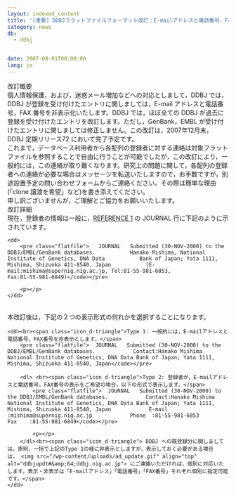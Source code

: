 ```yaml
---
layout: indexed_content
title: '[重要] DDBJフラットファイルフォーマット改訂：E-mailアドレスと電話番号，FAX番号の非表示化　'
category: news
db:
  - ddbj


date: 2007-08-01T00:00:00
lang: ja
---
```


<span class="icon_d-triangle font-bold">改訂概要</span><br>個人情報保護，および，迷惑メール増加などへの対応としまして，DDBJ では，DDBJ が登録を受け付けたエントリに関しましては，E-mail アドレスと電話番号，FAX 番号を非表示化いたします。DDBJ では，ほぼ全ての DDBJ が過去に登録を受け付けたエントリを改訂します。ただし，GenBank，EMBL が受け付けたエントリに関しましては修正しません。この改訂は，2007年12月末，DDBJ 定期リリース72 において完了予定です。<br>これまで，データベース利用者から各配列の登録者に対する連絡は対象フラットファイルを参照することで自由に行うことが可能でしたが，この改訂により，一般的には，この連絡が取り難くなります。研究上の問題に関して，各配列の登録者への連絡が必要な場合はメッセージを転送いたしますので，お手数ですが，別途設置予定の問い合わせフォームからご連絡ください。その際は簡単な理由(「clone 譲渡を希望」など)を書き添えてください。<br>申し訳ございませんが，ご理解とご協力をお願いいたします。<br><span class="icon_d-triangle font-bold">改訂詳細</span><br>現在，登録者の情報は一般に，<a href="/ddbj/flat-file.html#Reference1B">REFERENCE 1</a> の JOURNAL 行に下記のように示されています。<br>

<dl>

    <dd>
        <pre class="flatfile">   JOURNAL   Submitted (30-NOV-2000) to the DDBJ/EMBL/GenBank databases.           Hanako Mishima, National Institute of Genetics, DNA Data           Bank of Japan; Yata 1111, Mishima, Shizuoka 411-8540, Japan           (E-mail:mishima@supernig.nig.ac.jp, Tel:81-55-981-6853,            Fax:81-55-981-6849)</code></pre>

        <p></p>
    </dd>
</dl><br>本改訂後は，下記の２つの表示形式の何れかを選択することになります。<br>

<dl>

    <dd><br><span class="icon_d-triangle">Type 1: 一般的には，E-mailアドレスと電話番号，FAX番号を非表示とします。</span>
        <pre class="flatfile">  JOURNAL   Submitted (30-NOV-2000) to the DDBJ/EMBL/GenBank databases.            Contact:Hanako Mishima            National Institute of Genetics, DNA Data Bank of Japan; Yata 1111,            Mishima, Shizuoka 411-8540, Japan</code></pre>

        <dl> <br><span class="icon_d-triangle">Type 2: 登録者が，E-mailアドレスと電話番号，FAX番号の表示をご希望の場合，以下の形式で表示します。</span>
            <pre class="flatfile">  JOURNAL   Submitted (30-NOV-2000) to the DDBJ/EMBL/GenBank databases.            Contact:Hanako Mishima            National Institute of Genetics, DNA Data Bank of Japan; Yata 1111,            Mishima, Shizuoka 411-8540, Japan            E-mail :mishima@supernig.nig.ac.jp            Phone  :81-55-981-6853            Fax    :81-55-981-6849</code></pre>

            <p></p>
        </dl><br><span class="icon_d-triangle"> DDBJ への既登録分に関しましては，原則，一括で上記のType 1の様に非表示としますが，表示しておく必要がある場合は， <img src="/wp-content/uploads/ad_update.gif" align="top" alt="ddbjupdt#&amp;64;ddbj.nig.ac.jp"> にご連絡いただければ，個別に対応いたします。表示・非表示は「E-mailアドレス」「電話番号」「FAX番号」それぞれ個別に指定可能です。</span>
    </dd>
</dl>
